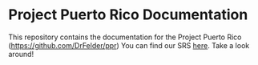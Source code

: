 Project Puerto Rico Documentation
=

This repository contains the documentation for the Project Puerto Rico (https://github.com/DrFelder/ppr)
You can find our SRS [here](SRS.md).
Take a look around!